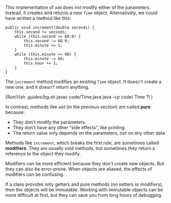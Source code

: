 This implementation of `add` does not modify either of the parameters. Instead, it creates and returns a new `Time` object. Alternatively, we could have written a method like this:

```code
public void increment(double seconds) {
    this.second += seconds;
    while (this.second >= 60.0) {
        this.second -= 60.0;
        this.minute += 1;
    }
    while (this.minute >= 60) {
        this.minute -= 60;
        this.hour += 1;
    }
}
```

The `increment` method modifies an existing `Time` object. It doesn't create a new one, and it doesn't return anything.


{Run!}(sh .guides/bg.sh javac code/Time.java java -cp code/ Time 11 )


In contrast, methods like `add` (in the previous section) are called **pure** because:



*  They don't modify the parameters.
*  They don't have any other “side effects”, like printing.
*  The return value only depends on the parameters, not on any other data.



Methods like `increment`, which breaks the first rule, are sometimes called **modifiers**. They are usually void methods, but sometimes they return a reference to the object they modify.

Modifiers can be more efficient because they don't create new objects. But they can also be error-prone. When objects are aliased, the effects of modifiers can be confusing.


If a class provides only getters and pure methods (no setters or modifiers), then the objects will be immutable. Working with immutable objects can be more difficult at first, but they can save you from long hours of debugging.